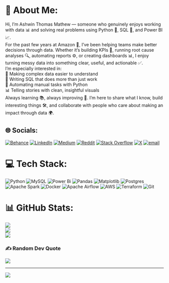 # 💫 About Me:
Hi, I’m Ashwin Thomas Mathew — someone who genuinely enjoys working with data 📊 and solving real problems using Python 🐍, SQL 🧮, and Power BI 📈.<br>For the past few years at Amazon 🏢, I’ve been helping teams make better decisions through data. Whether it’s building KPIs 🎯, running root cause analyses 🔍, automating reports ⚙️, or creating dashboards 📊, I enjoy turning messy data into something clear, useful, and actionable ✅.<br>I’m especially interested in:<br>🧠 Making complex data easier to understand<br>🧾 Writing SQL that does more than just work<br>🤖 Automating manual tasks with Python<br>📊 Telling stories with clean, insightful visuals<br>Always learning 📚, always improving 🔧. I’m here to share what I know, build interesting things 🛠️, and collaborate with people who care about making an impact through data 🌍.


## 🌐 Socials:
[![Behance](https://img.shields.io/badge/Behance-1769ff?logo=behance&logoColor=white)](https://behance.net/https://www.behance.net/ashwinthomas9) [![LinkedIn](https://img.shields.io/badge/LinkedIn-%230077B5.svg?logo=linkedin&logoColor=white)](https://linkedin.com/in/https://www.linkedin.com/in/ashwinthomasm/) [![Medium](https://img.shields.io/badge/Medium-12100E?logo=medium&logoColor=white)](https://medium.com/@https://medium.com/@ashwinthomasmathew99) [![Reddit](https://img.shields.io/badge/Reddit-%23FF4500.svg?logo=Reddit&logoColor=white)](https://reddit.com/user/https://www.reddit.com/user/Emergency-Future2151/) [![Stack Overflow](https://img.shields.io/badge/-Stackoverflow-FE7A16?logo=stack-overflow&logoColor=white)](https://stackoverflow.com/users/30773642) [![X](https://img.shields.io/badge/X-black.svg?logo=X&logoColor=white)](https://x.com/https://x.com/Anonymousguy4u) [![email](https://img.shields.io/badge/Email-D14836?logo=gmail&logoColor=white)](mailto:ashwinthomasmathew99@gmail.com) 

# 💻 Tech Stack:
![Python](https://img.shields.io/badge/python-3670A0?style=for-the-badge&logo=python&logoColor=ffdd54) ![MySQL](https://img.shields.io/badge/mysql-4479A1.svg?style=for-the-badge&logo=mysql&logoColor=white) ![Power Bi](https://img.shields.io/badge/power_bi-F2C811?style=for-the-badge&logo=powerbi&logoColor=black) ![Pandas](https://img.shields.io/badge/pandas-%23150458.svg?style=for-the-badge&logo=pandas&logoColor=white) ![Matplotlib](https://img.shields.io/badge/Matplotlib-%23ffffff.svg?style=for-the-badge&logo=Matplotlib&logoColor=black) ![Postgres](https://img.shields.io/badge/postgres-%23316192.svg?style=for-the-badge&logo=postgresql&logoColor=white) ![Apache Spark](https://img.shields.io/badge/Apache%20Spark-FDEE21?style=for-the-badge&logo=apachespark&logoColor=black) ![Docker](https://img.shields.io/badge/docker-%230db7ed.svg?style=for-the-badge&logo=docker&logoColor=white) ![Apache Airflow](https://img.shields.io/badge/Apache%20Airflow-017CEE?style=for-the-badge&logo=Apache%20Airflow&logoColor=white) ![AWS](https://img.shields.io/badge/AWS-%23FF9900.svg?style=for-the-badge&logo=amazon-aws&logoColor=white) ![Terraform](https://img.shields.io/badge/terraform-%235835CC.svg?style=for-the-badge&logo=terraform&logoColor=white) ![Git](https://img.shields.io/badge/git-%23F05033.svg?style=for-the-badge&logo=git&logoColor=white)
# 📊 GitHub Stats:
![](https://github-readme-stats.vercel.app/api?username=ashwinthomasmathew&theme=dark&hide_border=false&include_all_commits=false&count_private=false)<br/>
![](https://nirzak-streak-stats.vercel.app/?user=ashwinthomasmathew&theme=dark&hide_border=false)<br/>
![](https://github-readme-stats.vercel.app/api/top-langs/?username=ashwinthomasmathew&theme=dark&hide_border=false&include_all_commits=false&count_private=false&layout=compact)

### ✍️ Random Dev Quote
![](https://quotes-github-readme.vercel.app/api?type=horizontal&theme=radical)

---
[![](https://visitcount.itsvg.in/api?id=ashwinthomasmathew&icon=0&color=0)](https://visitcount.itsvg.in)
